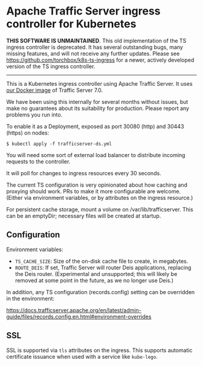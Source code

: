 Apache Traffic Server ingress controller for Kubernetes
=======================================================

**THIS SOFTWARE IS UNMAINTAINED**.  This old implementation of the TS ingress
controller is deprecated.  It has several outstanding bugs, many missing
features, and will not receive any further updates.  Please see
https://github.com/torchbox/k8s-ts-ingress for a newer, actively developed
version of the TS ingress controller.

---

This is a Kubernetes ingress controller using Apache Traffic Server.
It uses [our Docker image](https://github.com/torchbox/docker-trafficserver)
of Traffic Server 7.0.

We have been using this internally for several months without issues, but make
no guarantees about its suitability for production.  Please report any problems
you run into.

To enable it as a Deployment, exposed as port 30080 (http) and 30443 (https)
on nodes:

    $ kubectl apply -f trafficserver-ds.yml

You will need some sort of external load balancer to distribute incoming
requests to the controller. 

It will poll for changes to ingress resources every 30 seconds.

The current TS configuration is very opinionated about how caching and proxying
should work.  PRs to make it more configurable are welcome.  (Either via
environment variables, or by attributes on the ingress resource.)

For persistent cache storage, mount a volume on /var/lib/trafficserver.
This can be an emptyDir; necessary files will be created at startup.

Configuration
-------------

Environment variables:

* `TS_CACHE_SIZE`: Size of the on-disk cache file to create, in megabytes.
* `ROUTE_DEIS`: If set, Traffic Server will router Deis applications,
replacing the Deis router.  (Experimental and unsupported; this will likely
be removed at some point in the future, as we no longer use Deis.)

In addition, any TS configuration (records.config) setting can be
overridden in the environment:

https://docs.trafficserver.apache.org/en/latest/admin-guide/files/records.config.en.html#environment-overrides

SSL
---

SSL is supported via `tls` attributes on the ingress.  This supports
automatic certificate issuance when used with a service like `kube-lego`.
